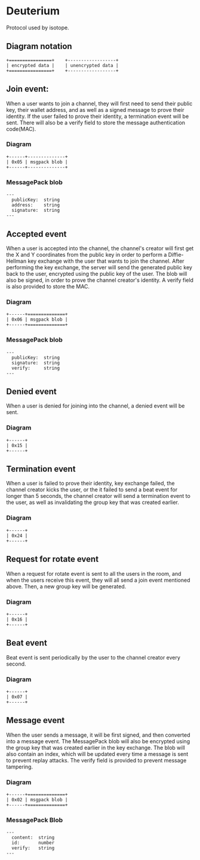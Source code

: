 # Deuterium

Protocol used by isotope.

## Diagram notation

```
+================+    +------------------+
| encrypted data |    | unencrypted data |
+================+    +------------------+
```

## Join event:

When a user wants to join a channel, they will first need to send their public
key, their wallet address, and as well as a signed message to prove their
identity. If the user failed to prove their identity, a termination event will
be sent. There will also be a verify field to store the message authentication
code(MAC).

### Diagram

```
+------+--------------+
| 0x05 | msgpack blob |
+------+--------------+
```

### MessagePack blob

```
---
  publicKey:  string
  address:    string
  signature:  string
---
```

## Accepted event

When a user is accepted into the channel, the channel's creator will first get
the X and Y coordinates from the public key in order to perform a Diffie-Hellman
key exchange with the user that wants to join the channel. After performing the
key exchange, the server will send the generated public key back to the user,
encrypted using the public key of the user. The blob will also be signed, in
order to prove the channel creator's identity. A verify field is also provided
to store the MAC.

### Diagram

```
+------+==============+
| 0x06 | msgpack blob |
+------+==============+
```

### MessagePack blob

```
---
  publicKey:  string
  signature:  string
  verify:     string
---
```

## Denied event

When a user is denied for joining into the channel, a denied event will be sent.

### Diagram

```
+------+
| 0x15 |
+------+
```

## Termination event

When a user is failed to prove their identity, key exchange failed, the channel
creator kicks the user, or the it failed to send a beat event for longer than 5
seconds, the channel creator will send a termination event to the user, as well
as invalidating the group key that was created earlier.

### Diagram

```
+------+
| 0x24 |
+------+
```

## Request for rotate event

When a request for rotate event is sent to all the users in the room, and when
the users receive this event, they will all send a join event mentioned above.
Then, a new group key will be generated.

### Diagram

```
+------+
| 0x16 |
+------+
```

## Beat event

Beat event is sent periodically by the user to the channel creator every second.

### Diagram

```
+------+
| 0x07 |
+------+
```

## Message event

When the user sends a message, it will be first signed, and then converted into
a message event. The MessagePack blob will also be encrypted using the group key
that was created earlier in the key exchange. The blob will also contain an
index, which will be updated every time a message is sent to prevent replay
attacks. The verify field is provided to prevent message tampering.

### Diagram

```
+------+==============+
| 0x02 | msgpack blob |
+------+==============+
```

### MessagePack Blob

```
---
  content:  string
  id:       number
  verify:   string
---
```
